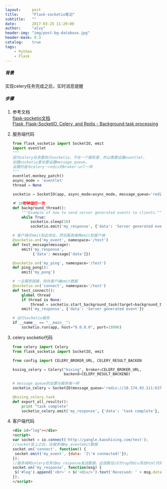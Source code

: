 ```yaml
---
layout:     post
title:      "Flask-socketio笔记"
subtitle:   ""
date:       2017-03-25 11:29:00
author:     "alvy"
header-img: "img/post-bg-database.jpg"
header-mask: 0.3
catalog:    true
tags:
    - Python
    - Flask
---
```


##### 背景

实现celery任务完成之后，实时消息提醒    
##### 步骤    
1. 参考文档   
   [flask-socketio文档](https://flask-socketio.readthedocs.io/en/latest/)     
   [Flask, Flask-SocketIO, Celery, and Redis - Background task processing](https://celeodor.com/flask-flask-socketio-celery-and-redis-background-task-processing/)

2. 服务端代码

   ```python
   from flask_socketio import SocketIO, emit
   import eventlet
   """
   因为celery任务要执行socketio，不在一个服务里，所以需要设置eventlet，
   创建socketio里也要设置message_queue，
   设置的值与celery－redis的broker-url一样
   """
   eventlet.monkey_patch() 
   async_mode = 'eventlet'
   thread = None

   socketio = SocketIO(app, async_mode=async_mode, message_queue='redis://10.174.93.111:6379/2')

   ＃ 10秒钟运行一次
   def background_thread():
       """Example of how to send server generated events to clients."""
       while True:
           socketio.sleep(10)
           socketio.emit('my_response', {'data': 'Server generated event'}, namespace='/test')

   # 客户端可emit到此地址，然后服务端再emit到客户端
   @socketio.on('my_event', namespace='/test')
   def test_message(message):
       emit('my_response',
            {'data': message['data']})

   @socketio.on('my_ping', namespace='/test')
   def ping_pong():
       emit('my_pong')

   # 一旦服务链接，则向客户端emit数据
   @socketio.on('connect', namespace='/test')
   def test_connect():
       global thread
       if thread is None:
           thread = socketio.start_background_task(target=background_thread)
       emit('my_response', {'data': 'Server generated event'})

   # 运行socketio服务
   if __name__ == "__main__":
       socketio.run(app, host="0.0.0.0", port=19996)
   ```


3. celery socketio代码

   ```python
   from celery import Celery
   from flask_socketio import SocketIO, emit

   from config import CELERY_BROKER_URL, CELERY_RESULT_BACKEN

   ksxing_celery = Celery("ksxing", broker=CELERY_BROKER_URL,
                          backend=CELERY_RESULT_BACKEND)
                          
   # message_queue的设置与服务端一样
   socketio_celery = SocketIO(message_queue='redis://10.174.93.111:6379/2')

   @ksxing_celery.task
   def export_all_results():
       print "task complete"
       socketio_celery.emit('my_response', {'data': 'task complete'}, namespace='/test')
   ```


4. 客户端代码

   ```html
   <div id="log"></div>
   <script>
   var socket = io.connect('http://yangle.kaoshixing.com/test');
   //socket连上之后，往服务端my_eventemit数据
   socket.on('connect', function() {
   	socket.emit('my_event', {data: 'I\'m connected!'});
   });
   //服务端和celery任务往my_response发送数据，此函数往id为log的div添加html代码
   socket.on('my_response', function(msg) {
   	$('#log').append('<br>' + $('<div/>').text('Received: ' + msg.data).html());
   });
   </script>
   ```
